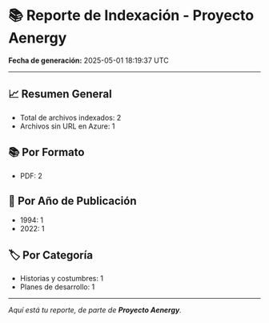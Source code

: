 # 📚 Reporte de Indexación - Proyecto Aenergy
**Fecha de generación:** 2025-05-01 18:19:37 UTC

---

## 📈 Resumen General
- Total de archivos indexados: 2
- Archivos sin URL en Azure: 1

## 📚 Por Formato
- PDF: 2

## 📅 Por Año de Publicación
- 1994: 1
- 2022: 1

## 🏷️ Por Categoría
- Historias y costumbres: 1
- Planes de desarrollo: 1

---

_Aquí está tu reporte, de parte de **Proyecto Aenergy**._

